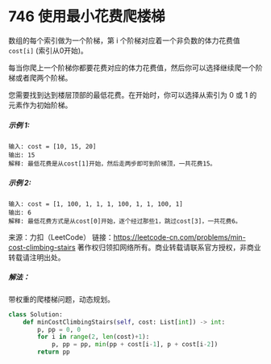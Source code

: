 # 746 使用最小花费爬楼梯

数组的每个索引做为一个阶梯，第 i 个阶梯对应着一个非负数的体力花费值 `cost[i]` (索引从0开始)。

每当你爬上一个阶梯你都要花费对应的体力花费值，然后你可以选择继续爬一个阶梯或者爬两个阶梯。

您需要找到达到楼层顶部的最低花费。在开始时，你可以选择从索引为 0 或 1 的元素作为初始阶梯。

##### 示例 1:

```
输入: cost = [10, 15, 20]
输出: 15
解释: 最低花费是从cost[1]开始，然后走两步即可到阶梯顶，一共花费15。
```

#####  示例 2:

```
输入: cost = [1, 100, 1, 1, 1, 100, 1, 1, 100, 1]
输出: 6
解释: 最低花费方式是从cost[0]开始，逐个经过那些1，跳过cost[3]，一共花费6。
```

来源：力扣（LeetCode）
链接：https://leetcode-cn.com/problems/min-cost-climbing-stairs
著作权归领扣网络所有。商业转载请联系官方授权，非商业转载请注明出处。

##### 解法：

带权重的爬楼梯问题，动态规划。

```python
class Solution:
    def minCostClimbingStairs(self, cost: List[int]) -> int:
        p, pp = 0, 0
        for i in range(2, len(cost)+1):
            p, pp = pp, min(pp + cost[i-1], p + cost[i-2])
        return pp
```

